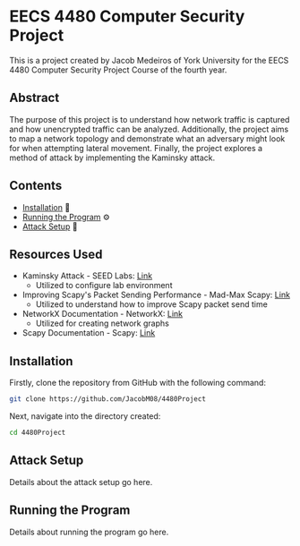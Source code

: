 # EECS 4480 Computer Security Project

   This is a project created by Jacob Medeiros of York University for the EECS 4480 Computer Security Project Course of the fourth year. 

## Abstract 
The purpose of this project is to understand how network traffic is captured and how unencrypted traffic can be analyzed. Additionally, the project aims to map a network topology and demonstrate what an adversary might look for when attempting lateral movement. Finally, the project explores a method of attack by implementing the Kaminsky attack.

## Contents
- [Installation](#installation) 🧰
- [Running the Program](#running-the-program) ⚙️
- [Attack Setup](#attack-setup) 🔧


## Resources Used

- Kaminsky Attack - SEED Labs: [Link](https://seedsecuritylabs.org/Labs_20.04/Networking/DNS/DNS_Remote/)
  - Utilized to configure lab environment
- Improving Scapy's Packet Sending Performance - Mad-Max Scapy: [Link](https://byt3bl33d3r.github.io/mad-max-scapy-improving-scapys-packet-sending-performance.html)
  - Utilized to understand how to improve Scapy packet send time
- NetworkX Documentation - NetworkX: [Link](https://networkx.org/documentation/stable/reference/introduction.html)
  - Utilized for creating network graphs
- Scapy Documentation - Scapy: [Link](https://scapy.readthedocs.io/en/latest/index.html)

## Installation

Firstly, clone the repository from GitHub with the following command:
```bash
git clone https://github.com/JacobM08/4480Project
```

Next, navigate into the directory created:
```bash
cd 4480Project
```
## Attack Setup

Details about the attack setup go here.

## Running the Program

Details about running the program go here.

